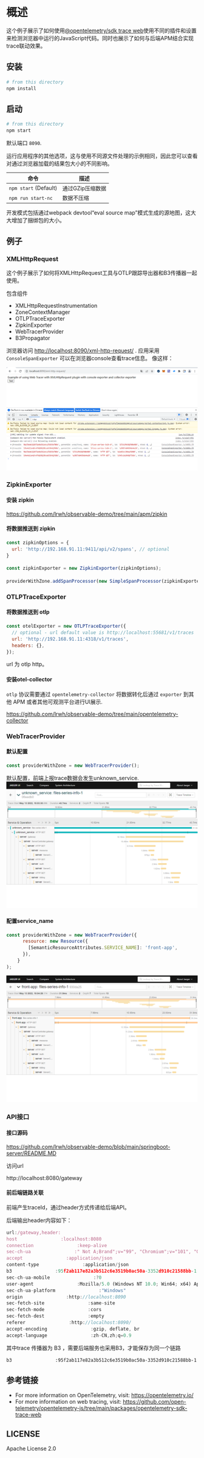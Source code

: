 # 概述

这个例子展示了如何使用[@opentelemetry/sdk trace web](https://github.com/open-telemetry/opentelemetry-js/tree/main/packages/opentelemetry-sdk-trace-web)使用不同的插件和设置来检测浏览器中运行的JavaScript代码。同时也展示了如何与后端APM结合实现trace联动效果。

## 安装

```sh
# from this directory
npm install
```

## 启动

```sh
# from this directory
npm start
```

默认端口 `8090`.

运行应用程序的其他选项，这与使用不同源文件处理的示例相同，因此您可以查看对通过浏览器加载的结果包大小的不同影响。

| 命令                    | 描述         |
| --------------------- | ---------- |
| `npm start` (Default) | 通过GZip压缩数据 |
| `npm run start-nc`    | 数据不压缩      |

开发模式包括通过webpack devtool“eval source map”模式生成的源地图，这大大增加了捆绑包的大小。

## 例子

### XMLHttpRequest

这个例子展示了如何将XMLHttpRequest工具与OTLP跟踪导出器和B3传播器一起使用。

包含组件

- XMLHttpRequestInstrumentation
- ZoneContextManager
- OTLPTraceExporter
- ZipkinExporter
- WebTracerProvider
- B3Propagator

浏览器访问 <http://localhost:8090/xml-http-request/> . 应用采用`ConsoleSpanExporter` 可以在浏览器console查看trace信息。
像这样：

![Screenshot of the running example](images/xml-http-request.png)

### ZipkinExporter

#### 安装 zipkin
https://github.com/lrwh/observable-demo/tree/main/apm/zipkin


#### 将数据推送到 zipkin

```js
const zipkinOptions = {
  url: 'http://192.168.91.11:9411/api/v2/spans', // optional
}

const zipkinExporter = new ZipkinExporter(zipkinOptions);

providerWithZone.addSpanProcessor(new SimpleSpanProcessor(zipkinExporter));
```


### OTLPTraceExporter

#### 将数据推送到 otlp

```js
const otelExporter = new OTLPTraceExporter({
  // optional - url default value is http://localhost:55681/v1/traces
  url: 'http://192.168.91.11:4318/v1/traces',
  headers: {},
});
```

url 为 otlp http。

#### 安装otel-collector

`otlp` 协议需要通过 `opentelemetry-collector` 将数据转化后通过 `exporter` 到其他 APM 或者其他可观测平台进行UI展示.

https://github.com/lrwh/observable-demo/tree/main/opentelemetry-collector



### WebTracerProvider

#### 默认配置

```js
const providerWithZone = new WebTracerProvider();
```

默认配置，前端上报trace数据会发生unknown_service.
![unknown_service](images/unknown_service.png)

#### 配置service_name

```js
const providerWithZone = new WebTracerProvider({
      resource: new Resource({
        [SemanticResourceAttributes.SERVICE_NAME]: 'front-app',
      }),
    }
);
```

![jaeger-ui](images/jaeger-ui.png)

### API接口

#### 接口源码

https://github.com/lrwh/observable-demo/blob/main/springboot-server/README.MD

访问url

http://localhost:8080/gateway

#### 前后端链路关联

前端产生traceId，通过header方式传递给后端API。

后端输出header内容如下：

```js
url:/gateway,header:
host                :localhost:8080
connection                :keep-alive
sec-ch-ua                :" Not A;Brand";v="99", "Chromium";v="101", "Google Chrome";v="101"
accept                :application/json
content-type                :application/json
b3                :95f2ab117e82a3b512c6e3519b0ac50a-3352d910c21588bb-1
sec-ch-ua-mobile                :?0
user-agent                :Mozilla/5.0 (Windows NT 10.0; Win64; x64) AppleWebKit/537.36 (KHTML, like Gecko) Chrome/101.0.4951.64 Safari/537.36
sec-ch-ua-platform                :"Windows"
origin                :http://localhost:8090
sec-fetch-site                :same-site
sec-fetch-mode                :cors
sec-fetch-dest                :empty
referer                :http://localhost:8090/
accept-encoding                :gzip, deflate, br
accept-language                :zh-CN,zh;q=0.9
```

其中trace 传播器为 B3 ，需要后端服务也采用B3，才能保存为同一个链路

```
b3                :95f2ab117e82a3b512c6e3519b0ac50a-3352d910c21588bb-1
```

## 参考链接

- For more information on OpenTelemetry, visit: <https://opentelemetry.io/>
- For more information on web tracing, visit: <https://github.com/open-telemetry/opentelemetry-js/tree/main/packages/opentelemetry-sdk-trace-web>

## LICENSE

Apache License 2.0
